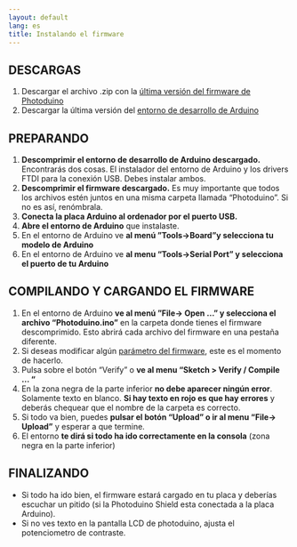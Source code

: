 ```yaml
---
layout: default
lang: es
title: Instalando el firmware
---
```

## DESCARGAS

1.  Descargar el archivo .zip con la [última versión del firmware de Photoduino](http://sourceforge.net/projects/photoduino/files/firmware/photoduino.shield.firmware.v.1.1.zip/download)
2.  Descargar la última versión del [entorno de desarrollo de Arduino](http://arduino.cc/en/Main/Software)

## PREPARANDO

1.  **Descomprimir el entorno de desarrollo de Arduino descargado.** Encontrarás dos cosas. El instalador del entorno de Arduino y los drivers FTDI para la conexión USB. Debes instalar ambos.
2.  **Descomprimir el firmware descargado.** Es muy importante que todos los archivos estén juntos en una misma carpeta llamada “Photoduino”. Si no es así, renómbrala.
3.  **Conecta la placa Arduino al ordenador por el puerto USB.**
4.  **Abre el entorno de Arduino** que instalaste.
5.  En el entorno de Arduino ve **al menú ”Tools->Board”y selecciona tu modelo de Arduino**
6.  En el entorno de Arduino ve **al menu “Tools->Serial Port” y selecciona el puerto de tu Arduino**

## COMPILANDO Y CARGANDO EL FIRMWARE

1.  En el entorno de Arduino **ve al menú ”File-> Open …” y selecciona el archivo “Photoduino.ino”** en la carpeta donde tienes el firmware descomprimido. Esto abrirá cada archivo del firmware en una pestaña diferente.
2.  Si deseas modificar algún [parámetro del firmware](../parametros-del-firmware/ "Parámetros del firmware"), este es el momento de hacerlo.
3.  Pulsa sobre el botón “Verify” o **ve al menu “Sketch > Verify / Compile … “**
4.  En la zona negra de la parte inferior **no debe aparecer ningún error**. Solamente texto en blanco. **Si hay texto en rojo es que hay errores** y deberás chequear que el nombre de la carpeta es correcto.
5.  Si todo va bien, puedes **pulsar el botón “Upload” o ir al menu “File-> Upload”** y esperar a que termine.
6.  El entorno **te dirá si todo ha ido correctamente en la consola** (zona negra en la parte inferior)

## FINALIZANDO

-   Si todo ha ido bien, el firmware estará cargado en tu placa y deberías escuchar un pitido (si la Photoduino Shield esta conectada a la placa Arduino).
-   Si no ves texto en la pantalla LCD de photoduino, ajusta el potenciometro de contraste.
